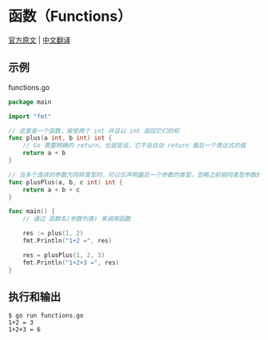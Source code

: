 # 函数（Functions）

[官方原文](https://gobyexample.com/functions) | [中文翻译](https://gobyexample-cn.github.io/functions)

## 示例

functions.go

```go
package main

import "fmt"

// 这里是一个函数，接受两个 int 并且以 int 返回它们的和
func plus(a int, b int) int {
	// Go 需要明确的 return，也就是说，它不会自动 return 最后一个表达式的值
	return a + b
}

// 当多个连续的参数为同样类型时，可以仅声明最后一个参数的类型，忽略之前相同类型参数的类型声明
func plusPlus(a, b, c int) int {
	return a + b + c
}

func main() {
	// 通过 函数名(参数列表) 来调用函数

	res := plus(1, 2)
	fmt.Println("1+2 =", res)

	res = plusPlus(1, 2, 3)
	fmt.Println("1+2+3 =", res)
}

```

## 执行和输出

```
$ go run functions.go
1+2 = 3
1+2+3 = 6
```
